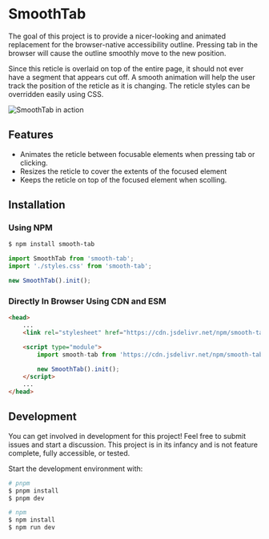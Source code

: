 # SmoothTab

The goal of this project is to provide a nicer-looking and animated replacement for the browser-native accessibility outline. Pressing tab in the browser will cause the outline smoothly move to the new position. 

Since this reticle is overlaid on top of the entire page, it should not ever have a segment that appears cut off. A smooth animation will help the user track the position of the reticle as it is changing. The reticle styles can be overridden easily using CSS.

![SmoothTab in action](https://media.giphy.com/media/v1.Y2lkPTc5MGI3NjExaTRweTk4MjlrcmxtNHZrZnp4NnhmNmNhZzRmdnU1eGE4bG5xeXFkdSZlcD12MV9pbnRlcm5hbF9naWZfYnlfaWQmY3Q9Zw/2NaTKU7Z4Ou8uCXPuW/source.gif)

## Features

- Animates the reticle between focusable elements when pressing tab or clicking.
- Resizes the reticle to cover the extents of the focused element
- Keeps the reticle on top of the focused element when scolling.

## Installation

### Using NPM

```bash
$ npm install smooth-tab
```

```javascript
import SmoothTab from 'smooth-tab';
import './styles.css' from 'smooth-tab';

new SmoothTab().init();
```

### Directly In Browser Using CDN and ESM

```html
<head>
    ...
    <link rel="stylesheet" href="https://cdn.jsdelivr.net/npm/smooth-tab@latest/dist/style.css">

    <script type="module"> 
        import smooth-tab from 'https://cdn.jsdelivr.net/npm/smooth-tab@latest/+esm';
        
        new SmoothTab().init();
    </script>
    ...
</head>
```

## Development

You can get involved in development for this project! Feel free to submit issues and start a discussion. This project is in its infancy and is not feature complete, fully accessible, or tested.

Start the development environment with:

```bash
# pnpm
$ pnpm install
$ pnpm dev

# npm
$ npm install
$ npm run dev
```
